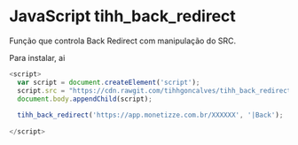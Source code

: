 # JavaScript tihh_back_redirect
Função que controla Back Redirect com manipulação do SRC.

Para instalar, ai

```javascript
<script>
  var script = document.createElement('script');
  script.src = "https://cdn.rawgit.com/tihhgoncalves/tihh_back_redirect/485b7480/tihh_back_redirect.min.js";
  document.body.appendChild(script);
  
  tihh_back_redirect('https://app.monetizze.com.br/XXXXXX', '|Back');
  
</script>
```
